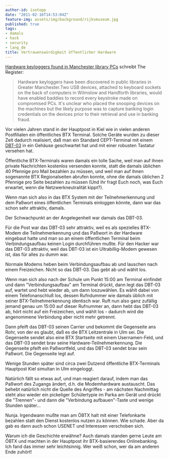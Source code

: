 ```yaml
---
author-id: isotopp
date: "2011-02-16T14:53:04Z"
feature-img: assets/img/background/rijksmuseum.jpg
published: true
tags:
- damals
- hack
- security
- lang_de
title: Vertrauenswürdigkeit öffentlicher Hardware
---
```


[Hardware keyloggers found in Manchester library PCs](http://www.theregister.co.uk/2011/02/15/hardware_keyloggers_manchester_libraries/) schreibt The Register: 

> Hardware keyloggers have been discovered in public libraries in Greater
> Manchester.Two USB devices, attached to keyboard sockets on the back of
> computers in Wilmslow and Handforth libraries, would have enabled baddies
> to record every keystroke made on compromised PCs. It's unclear who placed
> the snooping devices on the machines but the likely purpose was to capture
> banking login credentials on the devices prior to their retrieval and use
> in banking fraud.

Vor vielen Jahren stand in der Hauptpost in Kiel wie in vielen anderen
Postfilialen ein öffentliches BTX Terminal. Solche Geräte wurden zu dieser
Zeit dadurch realisiert, daß man ein Standard CEPT-Terminal mit einem
[DBT-03](http://de.wikipedia.org/wiki/Datei:Modem_DBT-03.jpg) in ein Gehäuse
geschwartet hat und mit einer robusten Tastatur versehen hat.

Öffentliche BTX-Terminals waren damals ein tolle Sache, weil man auf ihnen
private Nachrichten kostenlos versenden konnte, statt die damals üblichen 40
Pfennige pro Mail bezahlen zu müssen, und weil man auf ihnen sogenannte BTX
Regionalseiten abrufen konnte, ohne die damals üblichen 2 Pfennige pro Seite
bezahlen zu müssen (Und ihr fragt Euch noch, was Euch erwartet, wenn die
Netzwerkneutralität kippt?).

Wenn man sich also in das BTX System mit der Teilnehmerkennung und dem
Paßwort eines öffentlichen Terminals einloggen könnte, dann war das schon
sehr attraktiv, damals.

Der Schwachpunkt an der Angelegenheit war damals das DBT-03.

Für die Post war das DBT-03 sehr attraktiv, weil es als spezielles BTX-Modem
die Teilnehmerkennung und das Paßwort in der Hardware eingebaut hatte und
man so an einem öffentlichen Terminal beim Verbindungsaufbau keinen Login
durchführen mußte. Für den Hacker war das DBT-03 attraktiv, weil das DBT-03
ist ein Ultrabillig-Modem gewesen ist, das für alles zu dumm war.

Normale Modems heben beim Verbindungsaufbau ab und lauschen nach einem
Freizeichen. Nicht so das DBT-03. Das gebt ab und wählt los.

Wenn man sich also nach der Schule um Punkt 15:00 am Terminal einfindet und
dann "Verbindungsaufbau" am Terminal drückt, dann legt das DBT-03 auf,
wartet und hebt wieder ab, um dann loszuwählen. Es wählt dabei von einem
Telefonanschluß los, dessen Rufndummer wie damals üblich mit seiner
BTX-Teilnehmerkennung identisch war. Ruft nun also ganz zufällig jemand
genau um 15:00 auf dieser Rufnummer an, dann hebt das DBT-03 ab, hört nicht
auf ein Freizeichen, und wählt los - dadurch wird die angenommene Verbindung
aber nicht mehr getrennt.

Dann pfeift das DBT-03 seinen Carrier und bekommt die Gegenseite ans Rohr,
von der es glaubt, daß es die BTX Leitzentrale in Ulm sei. Die Gegenseite
sendet also eine BTX Startseite mit einem Usernamen-Feld, und das DBT-03
sendet brav seine Hardware-Teilnehmerkennung. Die Gegenseite pfeift ein
Paßwortfeld, und das DBT-03 sendet brav sein Paßwort. Die Gegenseite legt
auf.

Wenige Stunden später sind circa zwei Dutzend öffentliche BTX-Terminals
Hauptpost Kiel simultan in Ulm eingeloggt.

Natürlich fällt so etwas auf, und man reagiert darauf, indem man das Paßwort
des Zugangs ändert, d.h. die Modemhardware austauscht. Das behebt natürlich
nicht die Quelle des Angriffes - am nächsten Nachmittag steht also wieder
ein pickeliger Schülertypie im Parka am Gerät und drückt die "Trennen"- und
dann die "Verbindung aufbauen"-Taste und wenige Stunden später...

Nunja. Irgendwann mußte man am ÖBTX halt mit einer Telefonkarte bezahlen
statt den Dienst kostenlos nutzen zu können. Wie schade. Aber da gab es dann
auch schon USENET und Interessen verschoben sich.

Warum ich die Geschichte erwähne? Auch damals standen gerne Leute am ÖBTX
und machten in der Hauptpost ihr BTX-basierendes Onlinebanking. Ich fand das
immer sehr leichtsinnig. Wer weiß schon, wer da am anderen Ende zuhört!
